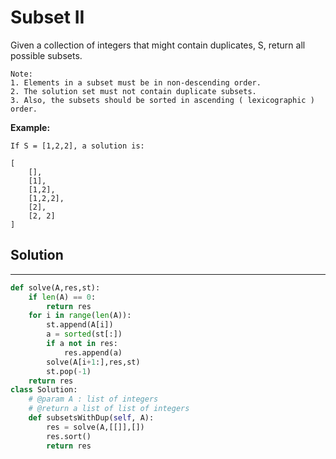 <h1>Subset II</h1>

<p>
Given a collection of integers that might contain duplicates, S, return all possible subsets.

    Note:
    1. Elements in a subset must be in non-descending order.
    2. The solution set must not contain duplicate subsets.
    3. Also, the subsets should be sorted in ascending ( lexicographic ) order.

<b>Example:</b>

    If S = [1,2,2], a solution is:

    [
        [],
        [1],
        [1,2],
        [1,2,2],
        [2],
        [2, 2]
    ]
    
</p>

<h2>Solution</h2>

***

```python
def solve(A,res,st):
    if len(A) == 0:
        return res
    for i in range(len(A)):
        st.append(A[i])
        a = sorted(st[:])
        if a not in res:
            res.append(a)
        solve(A[i+1:],res,st)
        st.pop(-1)
    return res
class Solution:
    # @param A : list of integers
    # @return a list of list of integers
    def subsetsWithDup(self, A):
        res = solve(A,[[]],[])    
        res.sort()
        return res
```